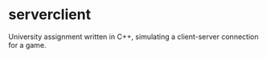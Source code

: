 # serverclient
University assignment written in C++, simulating a client-server connection for a game.

